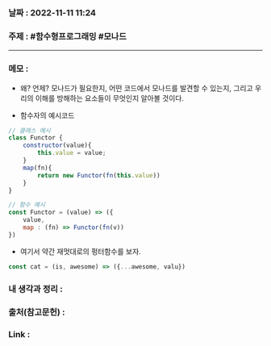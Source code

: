 ### 날짜 : 2022-11-11 11:24
### 주제 : #함수형프로그래밍 #모나드 

---- 

### 메모 : 
- 왜? 언제? 모나드가 필요한지, 어떤 코드에서 모나드를 발견할 수 있는지, 그리고 우리의 이해를 방해하는 요소들이 무엇인지 알아볼 것이다. 

- 함수자의 예시코드 

```javascript
// 클래스 예시 
class Functor {
	constructor(value){
		this.value = value;
	}
	map(fn){
		return new Functor(fn(this.value))
	}
}
```

```javascript
// 함수 예시 
const Functor = (value) => ({
	value, 
	map : (fn) => Functor(fn(v))
})
```

- 여기서 약간 재멋대로의 펑터함수를 보자. 
```javascript
const cat = (is, awesome) => ({...awesome, valu})
```


### 내 생각과 정리 : 


### 출처(참고문헌) : 


### Link : 
